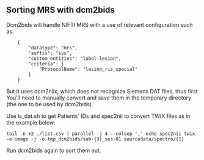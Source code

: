 ## Sorting MRS with dcm2bids

Dcm2bids will handle NIFTI MRS with a use of relevant configuration such as:

```
    {
        "datatype": "mrs",
        "suffix": "svs",
        "custom_entities": "label-lesion",
        "criteria": {
            "ProtocolName": "lesion_ris_special"
        }
    }
```

But it uses dcm2niix, which does not recognize Siemens DAT files, thus first You'll need to manually convert and save them in the temporary directory (the one to be used by dcm2bids).

Use ls_dat.sh to get Patients' IDs and spec2nii to convert TWIX files as in the example below:

```
tail -n +2 ./list.csv | parallel -j 4 --colsep ',' echo spec2nii twix -e image -j -o tmp_dcm2bids/sub-{3}_ses-01 sourcedata/spectro/{1}
```

Run dcm2bids again to sort them out.